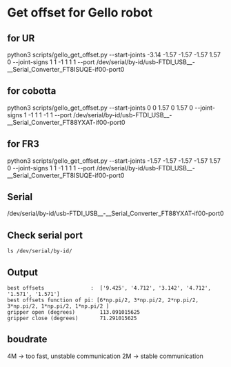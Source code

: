 
# Get offset for Gello robot
## for UR
python3 scripts/gello_get_offset.py --start-joints -3.14 -1.57 -1.57 -1.57 1.57 0 --joint-signs 1 1 -1 1 1 1  --port /dev/serial/by-id/usb-FTDI_USB__-__Serial_Converter_FT8ISUQE-if00-port0
## for cobotta
python3 scripts/gello_get_offset.py --start-joints 0 0 1.57 0 1.57 0 --joint-signs 1 -1 1 1 -1 1  --port /dev/serial/by-id/usb-FTDI_USB__-__Serial_Converter_FT88YXAT-if00-port0
## for FR3
python3 scripts/gello_get_offset.py --start-joints -1.57 -1.57 -1.57 -1.57 1.57 0 --joint-signs 1 1 -1 1 1 1  --port /dev/serial/by-id/usb-FTDI_USB__-__Serial_Converter_FT8ISUQE-if00-port0

## Serial
/dev/serial/by-id/usb-FTDI_USB__-__Serial_Converter_FT88YXAT-if00-port0 



## Check serial port
```
ls /dev/serial/by-id/
```
## Output
```
best offsets               :  ['9.425', '4.712', '3.142', '4.712', '1.571', '1.571']
best offsets function of pi: [6*np.pi/2, 3*np.pi/2, 2*np.pi/2, 3*np.pi/2, 1*np.pi/2, 1*np.pi/2 ]
gripper open (degrees)        113.091015625
gripper close (degrees)       71.291015625
```

## boudrate
4M -> too fast, unstable communication
2M -> stable communication
